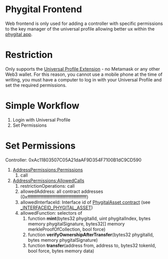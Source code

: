 # Phygital Frontend

Web frontend is only used for adding a controller with specific permissions to the key manager of the universal profile allowing better ux within the [phygital app](https://github.com/Tuszy/phygital-app).

# Restriction
Only supports the [Universal Profile Extension](https://docs.lukso.tech/guides/browser-extension/install-browser-extension/) - no Metamask or any other Web3 wallet. For this reason, you cannot use a mobile phone at the time of writing, you must have a computer to log in with your Universal Profile and set the required permissions.

# Simple Workflow

1. Login with Universal Profile
2. Set Permissions

# Set Permissions

Controller: 0xAc11803507C05A21daAF9D354F7100B1dC9CD590

1. [AddressPermissions:Permissions](https://github.com/lukso-network/LIPs/blob/main/LSPs/LSP-6-KeyManager.md#addresspermissionspermissionsaddress)
   1. call
2. [AddressPermissions:AllowedCalls](https://github.com/lukso-network/LIPs/blob/main/LSPs/LSP-6-KeyManager.md#addresspermissionsallowedcallsaddress)
   1. restrictionOperations: call
   2. allowedAddress: all contract addresses (0xffffffffffffffffffffffffffffffffffffffff)
   3. allowedInterfaceId: Interface id of [PhygitalAsset contract](https://github.com/Tuszy/phygital-smart-contract/blob/main/contracts/PhygitalAsset.sol) (see [_INTERFACEID_PHYGITAL_ASSET](https://github.com/Tuszy/phygital-smart-contract/blob/main/contracts/PhygitalAssetConstants.sol))
   4. allowedFunction: selectors of
      1. function **mint**(bytes32 phygitalId, uint phygitalIndex, bytes memory phygitalSignature, bytes32[] memory merkleProofOfCollection, bool force)
      2. function **verifyOwnershipAfterTransfer**(bytes32 phygitalId, bytes memory phygitalSignature)
      3. function **transfer**(address from, address to, bytes32 tokenId, bool force, bytes memory data)